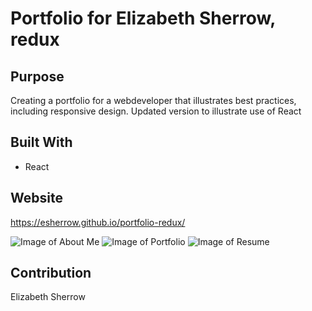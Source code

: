 # Portfolio for Elizabeth Sherrow, redux

## Purpose
Creating a portfolio for a webdeveloper that illustrates best practices, including responsive design.  Updated version to illustrate use of React

## Built With
*  React

## Website
https://esherrow.github.io/portfolio-redux/

![Image of About Me](http://github/esherrow/portfolio-redux/AboutMe.JPG)
![Image of Portfolio](http://esherrow.github.io/portfolio-redux/Portfolio.JPG)
![Image of Resume](http://esherrow.github.io/portfolio-redux/Resume.JPG)


## Contribution
Elizabeth Sherrow
